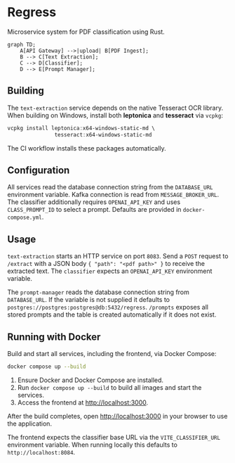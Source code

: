 # Regress

Microservice system for PDF classification using Rust.

```mermaid
graph TD;
    A[API Gateway] -->|upload| B[PDF Ingest];
    B --> C[Text Extraction];
    C --> D[Classifier];
    D --> E[Prompt Manager];
```

## Building

The `text-extraction` service depends on the native
Tesseract OCR library. When building on Windows, install
both **leptonica** and **tesseract** via `vcpkg`:

```powershell
vcpkg install leptonica:x64-windows-static-md \
               tesseract:x64-windows-static-md
```

The CI workflow installs these packages automatically.

## Configuration

All services read the database connection string from the `DATABASE_URL` environment variable.
Kafka connection is read from `MESSAGE_BROKER_URL`.
The classifier additionally requires `OPENAI_API_KEY` and uses `CLASS_PROMPT_ID` to select a prompt.
Defaults are provided in `docker-compose.yml`.

## Usage

`text-extraction` starts an HTTP service on port `8083`. Send a `POST` request
to `/extract` with a JSON body `{ "path": "<pdf path>" }` to receive the
extracted text. The `classifier` expects an `OPENAI_API_KEY` environment
variable.

The `prompt-manager` reads the database connection string from `DATABASE_URL`.
If the variable is not supplied it defaults to
`postgres://postgres:postgres@db:5432/regress`.
`/prompts` exposes all stored prompts and the table is created automatically if
it does not exist.

## Running with Docker

Build and start all services, including the frontend, via Docker Compose:

```bash
docker compose up --build
```

1. Ensure Docker and Docker Compose are installed.
2. Run `docker compose up --build` to build all images and start the services.
3. Access the frontend at <http://localhost:3000>.

After the build completes, open <http://localhost:3000> in your browser to use the application.

The frontend expects the classifier base URL via the `VITE_CLASSIFIER_URL`
environment variable. When running locally this defaults to
`http://localhost:8084`.

